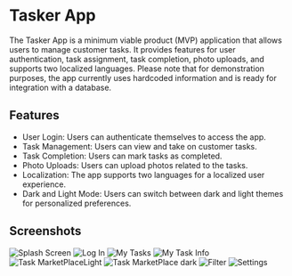 # Tasker App

The Tasker App is a minimum viable product (MVP) application that allows users to manage customer tasks. It provides features for user authentication, task assignment, task completion, photo uploads, and supports two localized languages. Please note that for demonstration purposes, the app currently uses hardcoded information and is ready for integration with a database.

## Features

- User Login: Users can authenticate themselves to access the app.
- Task Management: Users can view and take on customer tasks.
- Task Completion: Users can mark tasks as completed.
- Photo Uploads: Users can upload photos related to the tasks.
- Localization: The app supports two languages for a localized user experience.
- Dark and Light Mode: Users can switch between dark and light themes for personalized preferences.

## Screenshots

![Splash Screen](READMEFILES/SplashScreen.png) ![Log In](READMEFILES/LogIn.png)
![My Tasks](READMEFILES/MyTasks.png) ![My Task Info](READMEFILES/InfoAboutMyTask.png)
![Task MarketPlaceLight](READMEFILES/TaskMarketPlace.png) ![Task MarketPlace dark](READMEFILES/DarkMode.png)
![Filter](READMEFILES/Filter.png) ![Settings](READMEFILES/Settings.png) 

